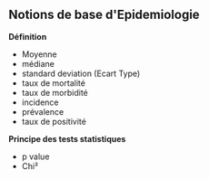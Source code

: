 ## Notions de base d'Epidemiologie

**Définition**

* Moyenne 
* médiane 
* standard deviation (Ecart Type)
* taux de mortalité
* taux de morbidité
* incidence
* prévalence
* taux de positivité

**Principe des tests statistiques**
* p value
* Chi²
